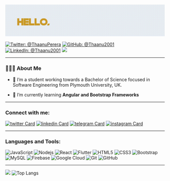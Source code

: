 ![Alt Text](https://github.com/Thaanu2001/Thaanu2001/blob/main/gif/biogif.gif)</br>

[![Twitter: @ThaanuPerera](https://img.shields.io/twitter/follow/thaanuperera?color=blue&label=Follow%20%40ThaanuPerera&logo=twitter&logoColor=white&style=flat-square)](https://twitter.com/@ThaanuPerera)
[![GitHub: @Thaanu2001](https://img.shields.io/github/followers/Thaanu2001?color=green&logo=github&style=flat-square)](https://github.com/Thaanu2001)
[![LinkedIn: @Thaanu2001](https://img.shields.io/badge/-Thaanu_Perera-blue?style=flat-square&logo=Linkedin&logoColor=white&link=https://www.linkedin.com/in/thaanu-perera-0a84b9194/)](https://www.linkedin.com/in/thaanu-perera-0a84b9194/)
![](https://komarev.com/ghpvc/?username=Thaanu2001&style=flat-square&color=orange)
<hr>
<h3> 👨🏻‍💻 About Me </h3>

- 🔭 I’m a student working towards a Bachelor of Science focused in Software Engineering from Plymouth University, UK.

- 🌱 I’m currently learning **Angular and Bootstrap Frameworks** 

<!-- 📫 How to reach me: **email**-->
<hr>

### Connect with me:

[![twitter Card](https://img.icons8.com/color/50/000000/twitter.png)](https://twitter.com/ThaanuPerera)
[![linkedin Card](https://img.icons8.com/color/50/000000/linkedin.png)](https://www.linkedin.com/in/thaanu-perera-0a84b9194)
[![telegram Card](https://img.icons8.com/color/50/000000/telegram-app.png)](https://t.me/ThaanuPerera)
[![instagram Card](https://img.icons8.com/fluent/50/000000/instagram-new.png)](https://www.instagram.com/_thaxnu_/)<br>

<hr>

### Languages and Tools:
![JavaScript](https://img.shields.io/badge/-JavaScript-black?style=flat-square&logo=javascript)
![Nodejs](https://img.shields.io/badge/-Nodejs-black?style=flat-square&logo=Node.js)
![React](https://img.shields.io/badge/-React-black?style=flat-square&logo=react)
![Flutter](https://img.shields.io/badge/-Flutter-02569B?style=flat-square&logo=flutter)
![HTML5](https://img.shields.io/badge/-HTML5-E34F26?style=flat-square&logo=html5&logoColor=white)
![CSS3](https://img.shields.io/badge/-CSS3-1572B6?style=flat-square&logo=css3)
![Bootstrap](https://img.shields.io/badge/-Bootstrap-563D7C?style=flat-square&logo=bootstrap)
![MySQL](https://img.shields.io/badge/-MySQL-black?style=flat-square&logo=mysql)
![Firebase](https://img.shields.io/badge/Firebase-007ACC?style=flat-square&logo=firebase)
![Google Cloud](https://img.shields.io/badge/Google%20Cloud-black?style=flat-square&logo=google-cloud)
![Git](https://img.shields.io/badge/-Git-black?style=flat-square&logo=git)
![GitHub](https://img.shields.io/badge/-GitHub-181717?style=flat-square&logo=github)
<hr>

<img
      height="165"
      src="https://github-readme-stats.vercel.app/api?username=Thaanu2001&show_icons=true&count_private=true&theme=dark&hide=issues&include_all_commits=true"
    />
![Top Langs](https://github-readme-stats.vercel.app/api/top-langs/?username=Thaanu2001&layout=compact&theme=dark)


<!--
**Thaanu2001/Thaanu2001** is a ✨ _special_ ✨ repository because its `README.md` (this file) appears on your GitHub profile.

Here are some ideas to get you started:

- 🔭 I’m currently working on ...
- 🌱 I’m currently learning ...
- 👯 I’m looking to collaborate on ...
- 🤔 I’m looking for help with ...
- 💬 Ask me about ...
- 📫 How to reach me: ...
- 😄 Pronouns: ...
- ⚡ Fun fact: ...
-->
